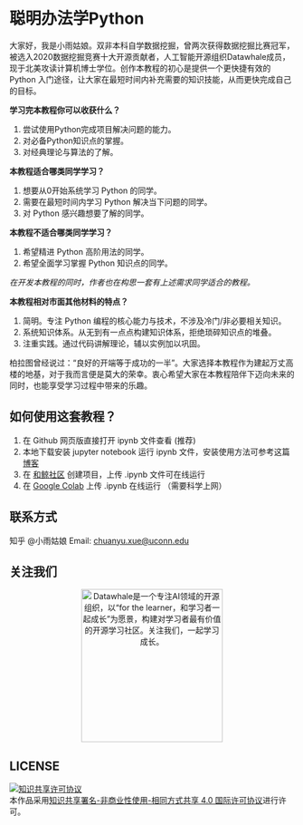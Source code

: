 # 聪明办法学Python

大家好，我是小雨姑娘。双非本科自学数据挖掘，曾两次获得数据挖掘比赛冠军，被选入2020数据挖掘竞赛十大开源贡献者，人工智能开源组织Datawhale成员，现于北美攻读计算机博士学位。创作本教程的初心是提供一个更快捷有效的 Python 入门途径，让大家在最短时间内补充需要的知识技能，从而更快完成自己的目标。

**学习完本教程你可以收获什么？**

1. 尝试使用Python完成项目解决问题的能力。
2. 对必备Python知识点的掌握。
3. 对经典理论与算法的了解。

**本教程适合哪类同学学习？**

1. 想要从0开始系统学习 Python 的同学。
2. 需要在最短时间内学习 Python 解决当下问题的同学。
3. 对 Python 感兴趣想要了解的同学。

**本教程不适合哪类同学学习？**

1. 希望精进 Python 高阶用法的同学。
2. 希望全面学习掌握 Python 知识点的同学。

*在开发本教程的同时，作者也在构思一套有上述需求同学适合的教程。*

**本教程相对市面其他材料的特点？**

1. 简明。专注 Python 编程的核心能力与技术，不涉及冷门/非必要相关知识。
2. 系统知识体系。从无到有一点点构建知识体系，拒绝琐碎知识点的堆叠。
3. 注重实践。通过代码讲解理论，辅以实例加以巩固。

柏拉图曾经说过：“良好的开端等于成功的一半”。大家选择本教程作为建起万丈高楼的地基，对于我而言便是莫大的荣幸。衷心希望大家在本教程陪伴下迈向未来的同时，也能享受学习过程中带来的乐趣。

## 如何使用这套教程？
1. 在 Github 网页版直接打开 ipynb 文件查看 (推荐)
2. 本地下载安装 jupyter notebook 运行 ipynb 文件，安装使用方法可参考这篇 [博客](https://www.jianshu.com/p/91365f343585/)
3. 在 [和鲸社区](https://www.heywhale.com) 创建项目，上传 .ipynb 文件可在线运行
4. 在 [Google Colab](https://www.colab.google.com) 上传 .ipynb 在线运行 （需要科学上网）

## 联系方式
知乎 @小雨姑娘
Email: chuanyu.xue@uconn.edu

## 关注我们
<div align=center><img src="https://raw.githubusercontent.com/datawhalechina/pumpkin-book/master/res/qrcode.jpeg" width = "250" height = "270" alt="Datawhale是一个专注AI领域的开源组织，以“for the learner，和学习者一起成长”为愿景，构建对学习者最有价值的开源学习社区。关注我们，一起学习成长。"></div>

## LICENSE
<a rel="license" href="http://creativecommons.org/licenses/by-nc-sa/4.0/"><img alt="知识共享许可协议" style="border-width:0" src="https://img.shields.io/badge/license-CC%20BY--NC--SA%204.0-lightgrey" /></a><br />本作品采用<a rel="license" href="http://creativecommons.org/licenses/by-nc-sa/4.0/">知识共享署名-非商业性使用-相同方式共享 4.0 国际许可协议</a>进行许可。
